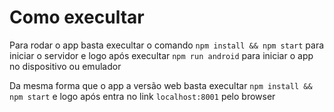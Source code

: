 # Como execultar
Para rodar o app basta execultar o comando ```npm install && npm start``` para iniciar o servidor e logo após execultar ```npm run android``` para iniciar o app no dispositivo ou emulador

Da mesma forma que o app a versão web basta execultar ```npm install && npm start``` e logo após entra no link ```localhost:8001``` pelo browser


